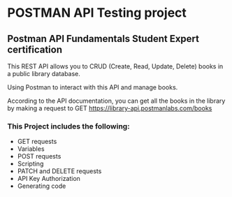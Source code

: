 # POSTMAN API Testing project

## Postman API Fundamentals Student Expert certification

This REST API allows you to CRUD (Create, Read, Update, Delete) books in a public library database. 

Using Postman to interact with this API and manage books. 

According to the API documentation, you can get all the books in the library by making a request to GET https://library-api.postmanlabs.com/books

### This Project includes the following:

- GET requests
- Variables 
- POST requests
- Scripting
- PATCH and DELETE requests
- API Key Authorization
- Generating code

